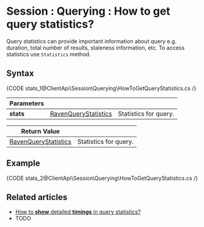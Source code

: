 # Session : Querying : How to get query statistics?

Query statistics can provide important information about query e.g. duration, total number of results, staleness information, etc. To access statistics use `Statistics` method.

## Syntax

{CODE stats_1@ClientApi\Session\Querying\HowToGetQueryStatistics.cs /}

| Parameters | | |
| ------------- | ------------- | ----- |
| **stats** | [RavenQueryStatistics](../../../glossary/client-api/raven-query-statistics) | Statistics for query. |

| Return Value | |
| ------------- | ----- |
| [RavenQueryStatistics](../../../glossary/client-api/raven-query-statistics) | Statistics for query. |

## Example

{CODE stats_2@ClientApi\Session\Querying\HowToGetQueryStatistics.cs /}

## Related articles

- [How to **show** detailed **timings** in query statistics?](../../../client-api/session/querying/how-to-customize-query#showtimings)
- TODO
